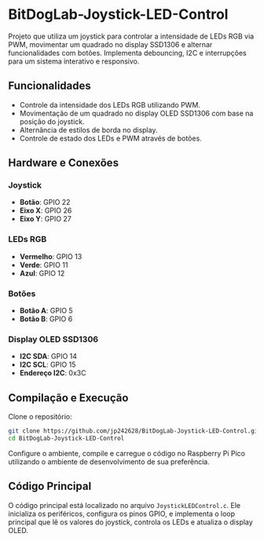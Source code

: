 # BitDogLab-Joystick-LED-Control

Projeto que utiliza um joystick para controlar a intensidade de LEDs RGB via PWM, movimentar um quadrado no display SSD1306 e alternar funcionalidades com botões. Implementa debouncing, I2C e interrupções para um sistema interativo e responsivo.

## Funcionalidades

- Controle da intensidade dos LEDs RGB utilizando PWM.
- Movimentação de um quadrado no display OLED SSD1306 com base na posição do joystick.
- Alternância de estilos de borda no display.
- Controle de estado dos LEDs e PWM através de botões.

## Hardware e Conexões

### Joystick
- **Botão**: GPIO 22
- **Eixo X**: GPIO 26
- **Eixo Y**: GPIO 27

### LEDs RGB
- **Vermelho**: GPIO 13
- **Verde**: GPIO 11
- **Azul**: GPIO 12

### Botões
- **Botão A**: GPIO 5
- **Botão B**: GPIO 6

### Display OLED SSD1306
- **I2C SDA**: GPIO 14
- **I2C SCL**: GPIO 15
- **Endereço I2C**: 0x3C

## Compilação e Execução

Clone o repositório:

```sh
git clone https://github.com/jp242628/BitDogLab-Joystick-LED-Control.git
cd BitDogLab-Joystick-LED-Control
```

Configure o ambiente, compile e carregue o código no Raspberry Pi Pico utilizando o ambiente de desenvolvimento de sua preferência.

## Código Principal

O código principal está localizado no arquivo `JoystickLEDControl.c`. Ele inicializa os periféricos, configura os pinos GPIO, e implementa o loop principal que lê os valores do joystick, controla os LEDs e atualiza o display OLED.